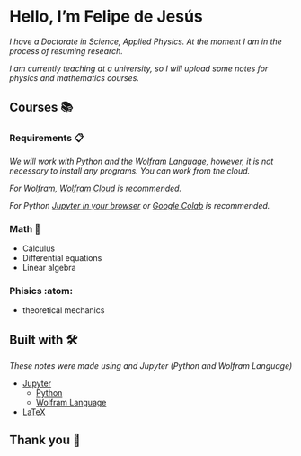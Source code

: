 # Hello, I’m Felipe de Jesús
_I have a Doctorate in Science, Applied Physics. At the moment I am in the process of resuming research._

_I am currently teaching at a university, so I will upload some notes for physics and mathematics courses._

## Courses 📚

### Requirements 📋

_We will work with Python and the Wolfram Language, however, it is not necessary to install any programs. You can work from the cloud._

_For Wolfram, [Wolfram Cloud](
https://www.wolframcloud.com/) is recommended._

_For Python [Jupyter in your browser](https://jupyter.org/try-jupyter/lab/) or [Google Colab](https://colab.research.google.com/) is recommended._

### Math 🧮

* Calculus
* Differential equations
* Linear algebra

### Phisics :atom:

* theoretical mechanics

## Built with 🛠️

_These notes were made using  and Jupyter (Python and Wolfram Language)_

* [Jupyter](https://jupyter.org/)
  * [Python](https://www.python.org/)
  * [Wolfram Language](https://www.wolfram.com/language/)
* [LaTeX](https://www.latex-project.org/)

## Thank you 🍻
